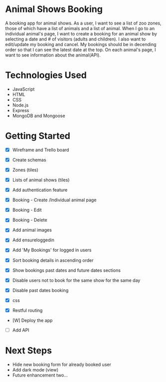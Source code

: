 # Animal Shows Booking
A booking app for animal shows. 
As a user, I want to see a list of zoo zones, those of which have a list of animals and a list of animal. When I go to an individual animal's page, I want to create a booking for an animal show by selecting a date and # of visitors (adults and children). I also want to edit/update my booking and cancel. My bookings should be in decending order so that I can see the latest date at the top. On each animal's page, I want to see information about the animal(API). 

# Technologies Used

- JavaScript
- HTML
- CSS
- Node.js
- Express
- MongoDB and Mongoose

# Getting Started
- [X] Wireframe and Trello board
- [X] Create schemas
- [X] Zones (tiles)
- [X] Lists of animal shows (tiles)
- [X] Add authentication feature
- [X] Booking - Create /Individual animal page
- [X] Booking - Edit
- [X] Booking - Delete
- [X] Add animal images
- [X] Add ensureloggedin
- [X] Add 'My Bookings' for logged in users
- [X] Sort booking details in ascending order
- [X] Show bookings past dates and future dates sections
- [X] Disable users not to book for the same show for the same day
- [X] Disable past dates booking
- [X] css

- [X] Restful routing
- [W] Deploy the app
- [ ] Add API

# Next Steps

- Hide new booking form for already booked user
- Add dark mode (view)
- Future enhancement two... 